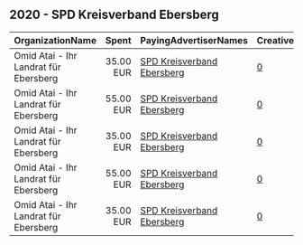 ## 2020 - SPD Kreisverband Ebersberg 
|OrganizationName|Spent|PayingAdvertiserNames|CreativeUrls|Impressions|Genders|AgeBrackets|CountryCodes|BillingAddresses|CandidateBallotInformation|
|:---|---:|:---|:---|---:|:---|:---|:---|:---|:---|
|Omid Atai - Ihr Landrat für Ebersberg|35.00 EUR|[SPD Kreisverband Ebersberg](2020/SPD_Kreisverband_Ebersberg.md)|[0](https://www.snap.com/political-ads/asset/9fe14a41d5d2402357e7ab79672baf36c4cd9b27ecf98db82d6ec94338540acf?mediaType=jpeg)|15,425||17+|germany|"Blumenstr. 70,Poing,85586,DE"|Omid in forest|
|Omid Atai - Ihr Landrat für Ebersberg|55.00 EUR|[SPD Kreisverband Ebersberg](2020/SPD_Kreisverband_Ebersberg.md)|[0](https://www.snap.com/political-ads/asset/f639025cea3cf6c75415f3bfe41c84b88ee9f1f2218db4705d90e22d1ac8ea92?mediaType=jpeg)|18,856||16+|germany|"Blumenstr. 70,Poing,85586,DE"|Omid Atai|
|Omid Atai - Ihr Landrat für Ebersberg|35.00 EUR|[SPD Kreisverband Ebersberg](2020/SPD_Kreisverband_Ebersberg.md)|[0](https://www.snap.com/political-ads/asset/a89944da8a2e390532b3bf2a3e8c5f35cd8c26c927a9cb81d3864ea4c60b1181?mediaType=jpeg)|12,872||16+|germany|"Blumenstr. 70,Poing,85586,DE"|Omid Atai|
|Omid Atai - Ihr Landrat für Ebersberg|55.00 EUR|[SPD Kreisverband Ebersberg](2020/SPD_Kreisverband_Ebersberg.md)|[0](https://www.snap.com/political-ads/asset/8497600a883b8d31a4e0e1b34a8b5f9da5d6ec6015ebf7963ba49a21c64ba90a?mediaType=jpeg)|20,619||16+|germany|"Blumenstr. 70,Poing,85586,DE"|Omid Atai|
|Omid Atai - Ihr Landrat für Ebersberg|35.00 EUR|[SPD Kreisverband Ebersberg](2020/SPD_Kreisverband_Ebersberg.md)|[0](https://www.snap.com/political-ads/asset/0f60d1f8527bc3dbd8e3601fe8beae934e590edf147407176daafd275095b101?mediaType=jpeg)|12,972||17+|germany|"Blumenstr. 70,Poing,85586,DE"|Omid with dog|
